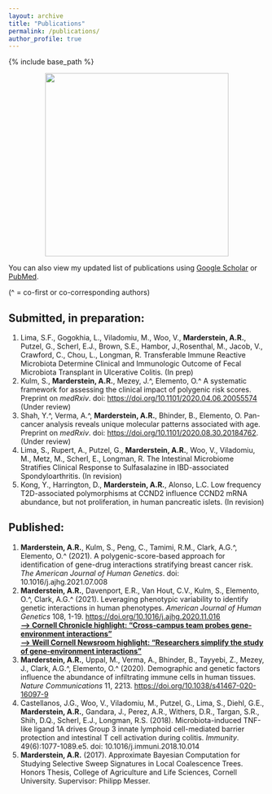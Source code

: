 ```yaml
---
layout: archive
title: "Publications"
permalink: /publications/
author_profile: true
---
```


{% include base_path %}

<p align="center">
<img src='/images/infil.png' width='360'>
</p>

You can also view my updated list of publications using [Google Scholar](https://scholar.google.co.in/citations?user=jzCcxqEAAAAJ&hl=en&authuser=1) or [PubMed](https://pubmed.ncbi.nlm.nih.gov/?term=marderstein+ar&sort=date).

(^ = co-first or co-corresponding authors)

## Submitted, in preparation:

1. Lima, S.F., Gogokhia, L., Viladomiu, M., Woo, V., **Marderstein, A.R.**, Putzel, G., Scherl, E.J., Brown, S.E., Hambor, J.,Rosenthal, M., Jacob, V., Crawford, C., Chou, L., Longman, R. Transferable Immune Reactive Microbiota Determine Clinical and Immunologic Outcome of Fecal Microbiota Transplant in Ulcerative Colitis. (In prep)
2. Kulm, S., **Marderstein, A.R.**, Mezey, J.^, Elemento, O.^ A systematic framework for assessing the clinical impact of polygenic risk scores. Preprint on *medRxiv*. doi: https://doi.org/10.1101/2020.04.06.20055574 (Under review)
3. Shah, Y.^, Verma, A.^, **Marderstein, A.R.**, Bhinder, B., Elemento, O. Pan-cancer analysis reveals unique molecular patterns associated with age. Preprint on *medRxiv*. doi: https://doi.org/10.1101/2020.08.30.20184762. (Under review)
4. Lima, S., Rupert, A., Putzel, G., **Marderstein, A.R.**, Woo, V., Viladomiu, M., Metz, M., Scherl, E., Longman, R. The Intestinal Microbiome Stratifies Clinical Response to Sulfasalazine in IBD-associated Spondyloarthritis. (In revision)
5. Kong, Y., Harrington, D., **Marderstein, A.R.**, Alonso, L.C. Low frequency T2D-associated polymorphisms at CCND2 influence CCND2 mRNA abundance, but not proliferation, in human pancreatic islets. (In revision)
 
## Published:

1. **Marderstein, A.R.**, Kulm, S., Peng, C., Tamimi, R.M., Clark, A.G.^, Elemento, O.^ (2021). A polygenic-score-based approach for identification of gene-drug interactions stratifying breast cancer risk. *The American Journal of Human Genetics*. doi: 10.1016/j.ajhg.2021.07.008
2. **Marderstein, A.R.**, Davenport, E.R., Van Hout, C.V., Kulm, S., Elemento, O.^, Clark, A.G.^ (2021). Leveraging phenotypic variability to identify genetic interactions in human phenotypes. *American Journal of Human Genetics* 108, 1-19. https://doi.org/10.1016/j.ajhg.2020.11.016 <br />
    [**--> Cornell Chronicle highlight: “Cross-campus team probes gene-environment interactions”**](https://cals.cornell.edu/news/cross-campus-team-probes-gene-environment-interactions) <br />
    [**--> Weill Cornell Newsroom highlight: “Researchers simplify the study of gene-environment interactions”**](https://news.weill.cornell.edu/news/2021/01/researchers-simplify-the-study-of-gene-environment-interactions) <br />
3. **Marderstein, A.R.**, Uppal, M., Verma, A., Bhinder, B., Tayyebi, Z., Mezey, J., Clark, A.G.^, Elemento, O.^ (2020). Demographic and genetic factors influence the abundance of infiltrating immune cells in human tissues. *Nature Communications* 11, 2213. https://doi.org/10.1038/s41467-020-16097-9
4. Castellanos, J.G., Woo, V., Viladomiu, M., Putzel, G., Lima, S., Diehl, G.E., **Marderstein, A.R.**, Gandara, J., Perez, A.R., Withers, D.R., Targan, S.R., Shih, D.Q., Scherl, E.J., Longman, R.S. (2018). Microbiota-induced TNF-like ligand 1A drives Group 3 innate lymphoid cell-mediated barrier protection and intestinal T cell activation during colitis. *Immunity*. 49(6):1077-1089.e5. doi: 10.1016/j.immuni.2018.10.014
5. **Marderstein, A.R.** (2017). Approximate Bayesian Computation for Studying Selective Sweep Signatures in Local Coalescence Trees. Honors Thesis, College of Agriculture and Life Sciences, Cornell University. Supervisor: Philipp Messer.
